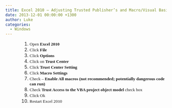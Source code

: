 ```yaml
---
title: Excel 2010 – Adjusting Trusted Publisher’s and Macro/Visual Basic Scripting
date: 2013-12-01 00:00:00 +1300
author: Luke
categories:
  - Windows
---
```


<ol style="margin-left: 39pt">
  <li>
    <span style="font-family: Trebuchet MS;font-size: 10pt">Open <strong>Excel 2010</strong><br /> </span>
  </li>
  <li>
    <span style="font-family: Trebuchet MS;font-size: 10pt">Click <strong>File</strong><br /> </span>
  </li>
  <li>
    <span style="font-family: Trebuchet MS;font-size: 10pt">Click <strong>Options</strong></span>
  </li>
  <li>
    <span style="font-family: Trebuchet MS;font-size: 10pt">Click on <strong>Trust Center</strong><br /> </span>
  </li>
  <li>
    <span style="font-family: Trebuchet MS;font-size: 10pt">Click <strong>Trust Center Setting</strong></span>
  </li>
  <li>
    <span style="font-family: Trebuchet MS;font-size: 10pt">Click <strong>Macro Settings</strong></span>
  </li>
  <li>
    <span style="font-family: Trebuchet MS;font-size: 10pt">Check – <strong>Enable All macros (not recommended; potentially dangerous code can run)</strong><br /> </span>
  </li>
  <li>
    <span style="font-family: Trebuchet MS;font-size: 10pt">Check <strong>Trust Access to the VBA project object model </strong>check box </span>
  </li>
  <li>
    <span style="font-family: Trebuchet MS;font-size: 10pt">Click Ok </span>
  </li>
  <li>
    <span style="font-family: Trebuchet MS;font-size: 10pt">Restart Excel 2010 </span>
  </li>
</ol>